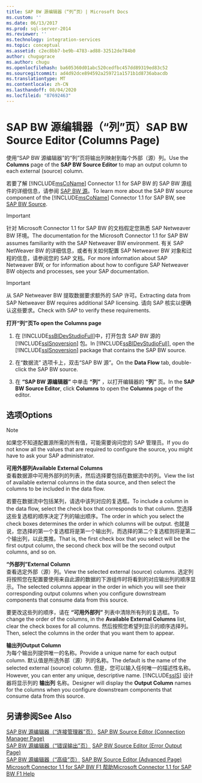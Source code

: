```yaml
---
title: SAP BW 源编辑器（“列”页）| Microsoft Docs
ms.custom: ''
ms.date: 06/13/2017
ms.prod: sql-server-2014
ms.reviewer: ''
ms.technology: integration-services
ms.topic: conceptual
ms.assetid: c2ec8bb7-be9b-4783-ad88-32512de784b0
author: chugugrace
ms.author: chugu
ms.openlocfilehash: ba605360d01abc520cedfbc457dd89319ed83c52
ms.sourcegitcommit: ad4d92dce894592a259721a1571b1d8736abacdb
ms.translationtype: MT
ms.contentlocale: zh-CN
ms.lasthandoff: 08/04/2020
ms.locfileid: "87692463"
---
```

# <a name="sap-bw-source-editor-columns-page"></a><span data-ttu-id="18b22-102">SAP BW 源编辑器（“列”页）</span><span class="sxs-lookup"><span data-stu-id="18b22-102">SAP BW Source Editor (Columns Page)</span></span>
  <span data-ttu-id="18b22-103">使用“SAP BW 源编辑器”的“列”页将输出列映射到每个外部（源）列。</span><span class="sxs-lookup"><span data-stu-id="18b22-103">Use the **Columns** page of the **SAP BW Source Editor** to map an output column to each external (source) column.</span></span>  
  
 <span data-ttu-id="18b22-104">若要了解 [!INCLUDE[msCoName](../../includes/msconame-md.md)] Connector 1.1 for SAP BW 的 SAP BW 源组件的详细信息，请参阅 [SAP BW 源](sap-bw-source.md)。</span><span class="sxs-lookup"><span data-stu-id="18b22-104">To learn more about the SAP BW source component of the [!INCLUDE[msCoName](../../includes/msconame-md.md)] Connector 1.1 for SAP BW, see [SAP BW Source](sap-bw-source.md).</span></span>  
  
> [!IMPORTANT]  
>  <span data-ttu-id="18b22-105">针对 Microsoft Connector 1.1 for SAP BW 的文档假定您熟悉 SAP Netweaver BW 环境。</span><span class="sxs-lookup"><span data-stu-id="18b22-105">The documentation for the Microsoft Connector 1.1 for SAP BW assumes familiarity with the SAP Netweaver BW environment.</span></span> <span data-ttu-id="18b22-106">有关 SAP NetWeaver BW 的详细信息，或者有关如何配置 SAP Netweaver BW 对象和过程的信息，请参阅您的 SAP 文档。</span><span class="sxs-lookup"><span data-stu-id="18b22-106">For more information about SAP Netweaver BW, or for information about how to configure SAP Netweaver BW objects and processes, see your SAP documentation.</span></span>  
  
> [!IMPORTANT]  
>  <span data-ttu-id="18b22-107">从 SAP Netweaver BW 提取数据要求额外的 SAP 许可。</span><span class="sxs-lookup"><span data-stu-id="18b22-107">Extracting data from SAP Netweaver BW requires additional SAP licensing.</span></span> <span data-ttu-id="18b22-108">请向 SAP 核实以便确认这些要求。</span><span class="sxs-lookup"><span data-stu-id="18b22-108">Check with SAP to verify these requirements.</span></span>  
  
 <span data-ttu-id="18b22-109">**打开“列”页**</span><span class="sxs-lookup"><span data-stu-id="18b22-109">**To open the Columns page**</span></span>  
  
1.  <span data-ttu-id="18b22-110">在 [!INCLUDE[ssBIDevStudioFull](../../includes/ssbidevstudiofull-md.md)]中，打开包含 SAP BW 源的 [!INCLUDE[ssISnoversion](../../includes/ssisnoversion-md.md)] 包。</span><span class="sxs-lookup"><span data-stu-id="18b22-110">In [!INCLUDE[ssBIDevStudioFull](../../includes/ssbidevstudiofull-md.md)], open the [!INCLUDE[ssISnoversion](../../includes/ssisnoversion-md.md)] package that contains the SAP BW source.</span></span>  
  
2.  <span data-ttu-id="18b22-111">在“数据流”  选项卡上，双击“SAP BW 源”。</span><span class="sxs-lookup"><span data-stu-id="18b22-111">On the **Data Flow** tab, double-click the SAP BW source.</span></span>  
  
3.  <span data-ttu-id="18b22-112">在 **“SAP BW 源编辑器”** 中单击 **“列”** ，以打开编辑器的 **“列”** 页。</span><span class="sxs-lookup"><span data-stu-id="18b22-112">In the **SAP BW Source Editor**, click **Columns** to open the **Columns** page of the editor.</span></span>  
  
## <a name="options"></a><span data-ttu-id="18b22-113">选项</span><span class="sxs-lookup"><span data-stu-id="18b22-113">Options</span></span>  
  
> [!NOTE]  
>  <span data-ttu-id="18b22-114">如果您不知道配置源所需的所有值，可能需要询问您的 SAP 管理员。</span><span class="sxs-lookup"><span data-stu-id="18b22-114">If you do not know all the values that are required to configure the source, you might have to ask your SAP administrator.</span></span>  
  
 <span data-ttu-id="18b22-115">**可用外部列**</span><span class="sxs-lookup"><span data-stu-id="18b22-115">**Available External Columns**</span></span>  
 <span data-ttu-id="18b22-116">查看数据源中可用外部列的列表，然后选择要包括在数据流中的列。</span><span class="sxs-lookup"><span data-stu-id="18b22-116">View the list of available external columns in the data source, and then select the columns to be included in the data flow.</span></span>  
  
 <span data-ttu-id="18b22-117">若要在数据流中包括某列，请选中该列对应的复选框。</span><span class="sxs-lookup"><span data-stu-id="18b22-117">To include a column in the data flow, select the check box that corresponds to that column.</span></span> <span data-ttu-id="18b22-118">您选择这些复选框的顺序决定了列的输出顺序。</span><span class="sxs-lookup"><span data-stu-id="18b22-118">The order in which you select the check boxes determines the order in which columns will be output.</span></span> <span data-ttu-id="18b22-119">也就是说，您选择的第一个复选框将是第一个输出列，而选择的第二个复选框则将是第二个输出列，以此类推。</span><span class="sxs-lookup"><span data-stu-id="18b22-119">That is, the first check box that you select will be the first output column, the second check box will be the second output columns, and so on.</span></span>  
  
 <span data-ttu-id="18b22-120">**“外部列”**</span><span class="sxs-lookup"><span data-stu-id="18b22-120">**External Column**</span></span>  
 <span data-ttu-id="18b22-121">查看选定外部（源）列。</span><span class="sxs-lookup"><span data-stu-id="18b22-121">View the selected external (source) columns.</span></span> <span data-ttu-id="18b22-122">选定列将按照您在配置要使用来自此源的数据的下游组件时将看到的对应输出列的顺序显示。</span><span class="sxs-lookup"><span data-stu-id="18b22-122">The selected columns appear in the order in which you will see their corresponding output columns when you configure downstream components that consume data from this source.</span></span>  
  
 <span data-ttu-id="18b22-123">要更改这些列的顺序，请在 **“可用外部列”** 列表中清除所有列的复选框。</span><span class="sxs-lookup"><span data-stu-id="18b22-123">To change the order of the columns, in the **Available External Columns** list, clear the check boxes for all columns.</span></span> <span data-ttu-id="18b22-124">然后按照您希望列显示的顺序选择列。</span><span class="sxs-lookup"><span data-stu-id="18b22-124">Then, select the columns in the order that you want them to appear.</span></span>  
  
 <span data-ttu-id="18b22-125">**输出列**</span><span class="sxs-lookup"><span data-stu-id="18b22-125">**Output Column**</span></span>  
 <span data-ttu-id="18b22-126">为每个输出列提供唯一的名称。</span><span class="sxs-lookup"><span data-stu-id="18b22-126">Provide a unique name for each output column.</span></span> <span data-ttu-id="18b22-127">默认值是所选外部（源）列的名称。</span><span class="sxs-lookup"><span data-stu-id="18b22-127">The default is the name of the selected external (source) column.</span></span> <span data-ttu-id="18b22-128">但是，您可以输入任何唯一的描述性名称。</span><span class="sxs-lookup"><span data-stu-id="18b22-128">However, you can enter any unique, descriptive name.</span></span> [!INCLUDE[ssIS](../../includes/ssis-md.md)] <span data-ttu-id="18b22-129">设计器将显示列的 **输出列** 名称。</span><span class="sxs-lookup"><span data-stu-id="18b22-129">Designer will display the **Output Column** names for the columns when you configure downstream components that consume data from this source.</span></span>  
  
## <a name="see-also"></a><span data-ttu-id="18b22-130">另请参阅</span><span class="sxs-lookup"><span data-stu-id="18b22-130">See Also</span></span>  
 <span data-ttu-id="18b22-131">[SAP BW 源编辑器（“连接管理器”页）](sap-bw-source-editor-connection-manager-page.md) </span><span class="sxs-lookup"><span data-stu-id="18b22-131">[SAP BW Source Editor &#40;Connection Manager Page&#41;](sap-bw-source-editor-connection-manager-page.md) </span></span>  
 <span data-ttu-id="18b22-132">[SAP BW 源编辑器（“错误输出”页）](sap-bw-source-editor-error-output-page.md) </span><span class="sxs-lookup"><span data-stu-id="18b22-132">[SAP BW Source Editor &#40;Error Output Page&#41;](sap-bw-source-editor-error-output-page.md) </span></span>  
 <span data-ttu-id="18b22-133">[SAP BW 源编辑器（“高级”页）](sap-bw-source-editor-advanced-page.md) </span><span class="sxs-lookup"><span data-stu-id="18b22-133">[SAP BW Source Editor &#40;Advanced Page&#41;](sap-bw-source-editor-advanced-page.md) </span></span>  
 [<span data-ttu-id="18b22-134">Microsoft Connector 1.1 for SAP BW F1 帮助</span><span class="sxs-lookup"><span data-stu-id="18b22-134">Microsoft Connector 1.1 for SAP BW F1 Help</span></span>](../microsoft-connector-for-sap-bw-f1-help.md)  
  
  
